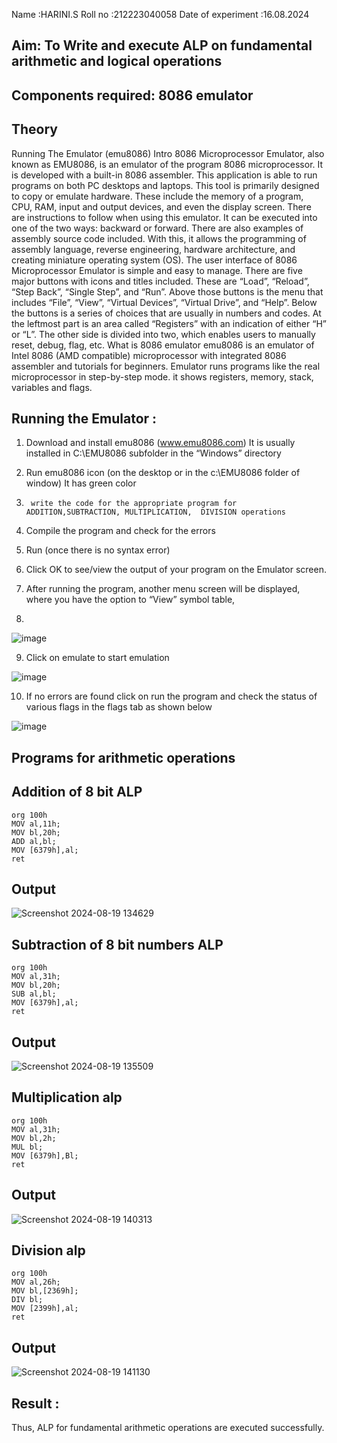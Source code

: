 Name :HARINI.S
Roll no :212223040058
Date of experiment :16.08.2024





## Aim: To Write and execute ALP on fundamental arithmetic and logical operations
## Components required: 8086  emulator 
## Theory 
Running The Emulator (emu8086) Intro 8086 Microprocessor Emulator, also known as EMU8086, is an emulator of the program 8086 microprocessor. It is developed with a built-in 8086 assembler. This application is able to run programs on both PC desktops and laptops. This tool is primarily designed to copy or emulate hardware. These include the memory of a program, CPU, RAM, input and output devices, and even the display screen. There are instructions to follow when using this emulator. It can be executed into one of the two ways: backward or forward. There are also examples of assembly source code included. With this, it allows the programming of assembly language, reverse engineering, hardware architecture, and creating miniature operating system (OS). The user interface of 8086 Microprocessor Emulator is simple and easy to manage. There are five major buttons with icons and titles included. These are “Load”, “Reload”, “Step Back”, “Single Step”, and “Run”. Above those buttons is the menu that includes “File”, “View”, “Virtual Devices”, “Virtual Drive”, and “Help”. Below the buttons is a series of choices that are usually in numbers and codes. At the leftmost part is an area called “Registers” with an indication of either “H” or “L”. The other side is divided into two, which enables users to manually reset, debug, flag, etc. What is 8086 emulator emu8086 is an emulator of Intel 8086 (AMD compatible) microprocessor with integrated 8086 assembler and tutorials for beginners. Emulator runs programs like the real microprocessor in step-by-step mode. it shows registers, memory, stack, variables and flags.


 ## Running the Emulator :
1.	Download and install emu8086 (www.emu8086.com) It is usually installed in C:\EMU8086 subfolder in the “Windows” directory
2.	  Run  emu8086 icon (on the desktop or in the c:\EMU8086 folder of window) It has green color 
 
 
3.		write the code for the appropriate program for ADDITION,SUBTRACTION, MULTIPLICATION,  DIVISION operations 

4.	 Compile the program and check for the errors 
5.	Run (once there is no syntax error) 

6.	Click OK to see/view the output of your program on the Emulator screen. 


7.	After running the program, another menu screen will be displayed, where you have the option to “View” symbol table,
8.	 


![image](https://user-images.githubusercontent.com/36288975/189273263-d65baae9-4b8f-4723-afb3-c0ffa4052b04.png)











9.	Click on emulate to start emulation 








![image](https://user-images.githubusercontent.com/36288975/189273273-9bb36ec1-e2e8-4892-8d35-37707332bfdc.png)








10.	If no errors are found click on run the program and check the status of various flags in the flags tab as shown below 






![image](https://user-images.githubusercontent.com/36288975/189273277-113a2a33-4a40-4ff8-95a5-ecd3a1f504fe.png)







## Programs for arithmetic  operations

## Addition  of 8 bit ALP 

```
org 100h
MOV al,11h;
MOV bl,20h;
ADD al,bl;
MOV [6379h],al;
ret

```


## Output  
![Screenshot 2024-08-19 134629](https://github.com/user-attachments/assets/12ee7047-8ad8-421a-b899-628b15993c61)

 
## Subtraction   of 8 bit numbers  ALP 
```
org 100h
MOV al,31h;
MOV bl,20h;
SUB al,bl;
MOV [6379h],al;
ret
```
 
## Output  

![Screenshot 2024-08-19 135509](https://github.com/user-attachments/assets/05267960-10ff-450a-b97a-a13df47ce5ed)

## Multiplication alp 
```
org 100h
MOV al,31h;
MOV bl,2h;
MUL bl;
MOV [6379h],Bl;
ret
```
 ## Output  
![Screenshot 2024-08-19 140313](https://github.com/user-attachments/assets/479e3bb2-4dcb-4e21-86a4-d222c85a3239)


## Division alp 
```
org 100h
MOV al,26h;
MOV bl,[2369h];
DIV bl;
MOV [2399h],al;
ret
```
## Output  

![Screenshot 2024-08-19 141130](https://github.com/user-attachments/assets/2cb2c9a3-bb58-473c-ac2a-3f4c033dc48d)


## Result :

Thus, ALP for fundamental arithmetic operations are executed successfully.
 








